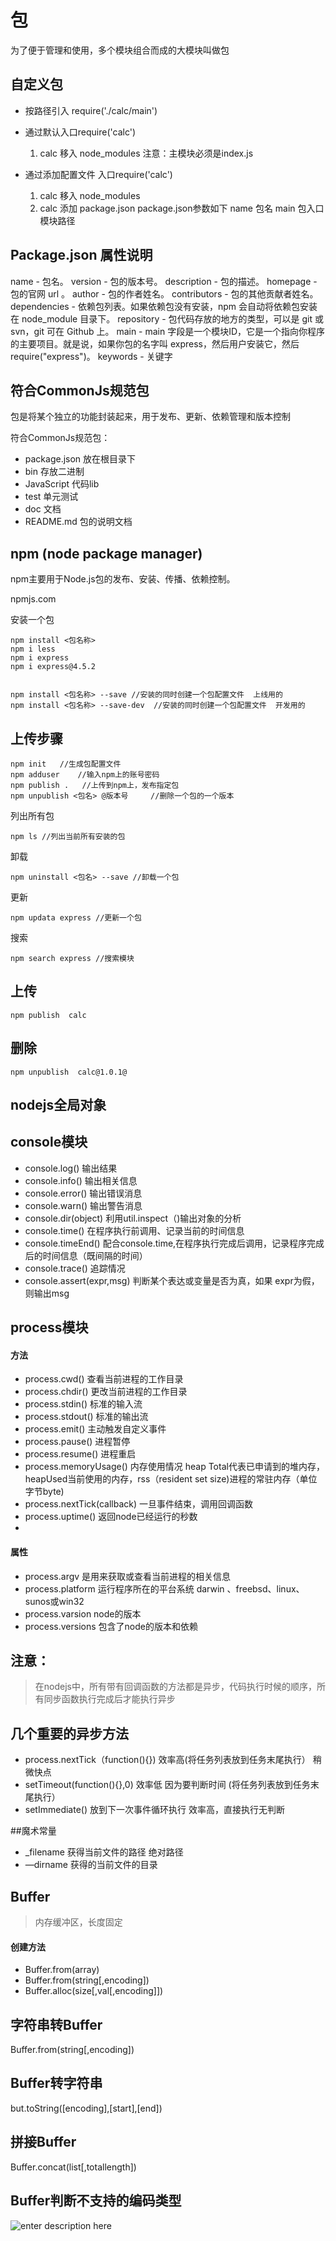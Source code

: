 # 包
为了便于管理和使用，多个模块组合而成的大模块叫做包

## 自定义包
* 按路径引入
  require('./calc/main')
* 通过默认入口require('calc') 
  1. calc 移入 node_modules
  注意：主模块必须是index.js

* 通过添加配置文件 入口require('calc')
    1. calc 移入 node_modules
    2. calc 添加 package.json
    package.json参数如下
        name 包名
        main 包入口模块路径

## Package.json 属性说明
name - 包名。
version - 包的版本号。
description - 包的描述。
homepage - 包的官网 url 。
author - 包的作者姓名。
contributors - 包的其他贡献者姓名。
dependencies - 依赖包列表。如果依赖包没有安装，npm 会自动将依赖包安装在 node_module 目录下。
repository - 包代码存放的地方的类型，可以是 git 或 svn，git 可在 Github 上。
main - main 字段是一个模块ID，它是一个指向你程序的主要项目。就是说，如果你包的名字叫 express，然后用户安装它，然后require("express")。
keywords - 关键字

## 符合CommonJs规范包
包是将某个独立的功能封装起来，用于发布、更新、依赖管理和版本控制

符合CommonJs规范包：
- package.json 放在根目录下
- bin 存放二进制 
- JavaScript 代码lib
- test 单元测试 
- doc 文档
- README.md 包的说明文档

## npm    (node package manager)
npm主要用于Node.js包的发布、安装、传播、依赖控制。

npmjs.com

安装一个包
```
npm install <包名称>
npm i less
npm i express
npm i express@4.5.2


npm install <包名称> --save //安装的同时创建一个包配置文件  上线用的
npm install <包名称> --save-dev  //安装的同时创建一个包配置文件  开发用的
```

## 上传步骤
```
npm init   //生成包配置文件
npm adduser    //输入npm上的账号密码
npm publish .   //上传到npm上，发布指定包
npm unpublish <包名> @版本号     //删除一个包的一个版本

```

列出所有包
```
npm ls //列出当前所有安装的包

```

卸载

```
npm uninstall <包名> --save //卸载一个包 

```
更新

```
npm updata express //更新一个包

```
搜索

```
npm search express //搜索模块
```

## 上传
```
npm publish  calc

```
## 删除
```
npm unpublish  calc@1.0.1@

```



## nodejs全局对象
## console模块
* console.log()  输出结果
* console.info() 输出相关信息
* console.error() 输出错误消息
* console.warn() 输出警告消息
* console.dir(object)  利用util.inspect（)输出对象的分析
* console.time()  在程序执行前调用、记录当前的时间信息
* console.timeEnd()   配合console.time,在程序执行完成后调用，记录程序完成后的时间信息（既间隔的时间）
* console.trace()    追踪情况
* console.assert(expr,msg)  判断某个表达或变量是否为真，如果 expr为假，则输出msg


## process模块
#### 方法
* process.cwd()  查看当前进程的工作目录
* process.chdir()  更改当前进程的工作目录
* process.stdin() 标准的输入流
* process.stdout() 标准的输出流
* process.emit()  主动触发自定义事件
* process.pause() 进程暂停
* process.resume()  进程重启
* process.memoryUsage()  内存使用情况 heap Total代表已申请到的堆内存，heapUsed当前使用的内存，rss（resident set size)进程的常驻内存（单位字节byte) 
* process.nextTick(callback)  一旦事件结束，调用回调函数
* process.uptime() 返回node已经运行的秒数
* 
#### 属性
* process.argv 是用来获取或查看当前进程的相关信息
* process.platform  运行程序所在的平台系统    darwin 、freebsd、linux、sunos或win32
* process.varsion node的版本
* process.versions 包含了node的版本和依赖


## 注意：
> 在nodejs中，所有带有回调函数的方法都是异步，代码执行时候的顺序，所有同步函数执行完成后才能执行异步

## 几个重要的异步方法
* process.nextTick（function(){})  效率高(将任务列表放到任务末尾执行）  稍微快点
* setTimeout(function(){},0)   效率低 因为要判断时间 (将任务列表放到任务末尾执行）
* setImmediate() 放到下一次事件循环执行  效率高，直接执行无判断

##魔术常量
* _filename  获得当前文件的路径  绝对路径
* —dirname   获得的当前文件的目录



## Buffer
>内存缓冲区，长度固定
#### 创建方法
* Buffer.from(array)
* Buffer.from(string[,encoding])
* Buffer.alloc(size[,val[,encoding]])

## 字符串转Buffer
Buffer.from(string[,encoding])

## Buffer转字符串
but.toString([encoding],[start],[end])

## 拼接Buffer
Buffer.concat(list[,totallength])


## Buffer判断不支持的编码类型
![enter description here][1]


  [1]: ./images/QQ%E5%9B%BE%E7%89%8720170715202330.png "QQ图片20170715202330.png"
